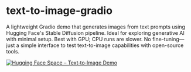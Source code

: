 # text-to-image-gradio
A lightweight Gradio demo that generates images from text prompts using Hugging Face's Stable Diffusion pipeline. Ideal for exploring generative AI with minimal setup. Best with GPU; CPU runs are slower. No fine-tuning—just a simple interface to test text-to-image capabilities with open-source tools.

[![Hugging Face Space – Text‑to‑Image Demo](https://img.shields.io/badge/HuggingFace-Space-blue)](https://huggingface.co/spaces/jwilliams335/text-to-image-demo)

